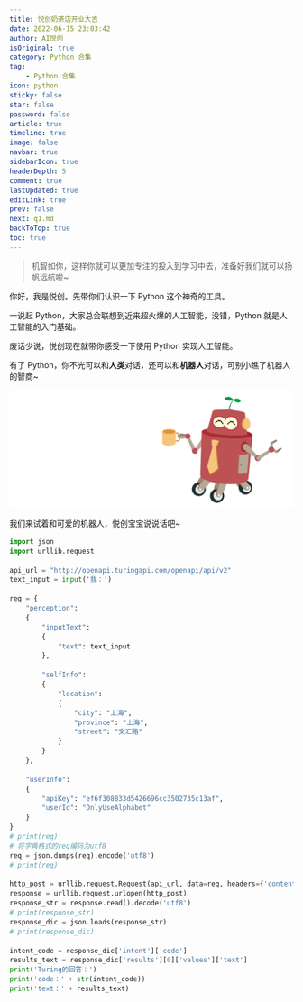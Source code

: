 ```yaml
---
title: 悦创奶茶店开业大吉
date: 2022-06-15 23:03:42
author: AI悦创
isOriginal: true
category: Python 合集
tag:
    - Python 合集
icon: python
sticky: false
star: false
password: false
article: true
timeline: true
image: false
navbar: true
sidebarIcon: true
headerDepth: 5
comment: true
lastUpdated: true
editLink: true
prev: false
next: q1.md
backToTop: true
toc: true
---
```


> 机智如你，这样你就可以更加专注的投入到学习中去，准备好我们就可以扬帆远航啦~

你好，我是悦创。先带你们认识一下 Python 这个神奇的工具。

一说起 Python，大家总会联想到近来超火爆的人工智能，没错，Python 就是人工智能的入门基础。

废话少说，悦创现在就带你感受一下使用 Python 实现人工智能。

有了 Python，你不光可以和**人类**对话，还可以和**机器人**对话，可别小瞧了机器人的智商~

![img](./README.assets/eec7c55447ce39942d9a45afe5b78874.png)

我们来试着和可爱的机器人，悦创宝宝说说话吧~

```python
import json
import urllib.request

api_url = "http://openapi.turingapi.com/openapi/api/v2"
text_input = input('我：')

req = {
    "perception":
    {
        "inputText":
        {
            "text": text_input
        },

        "selfInfo":
        {
            "location":
            {
                "city": "上海",
                "province": "上海",
                "street": "文汇路"
            }
        }
    },

    "userInfo":
    {
        "apiKey": "ef6f308833d5426696cc3502735c13af",
        "userId": "OnlyUseAlphabet"
    }
}
# print(req)
# 将字典格式的req编码为utf8
req = json.dumps(req).encode('utf8')
# print(req)

http_post = urllib.request.Request(api_url, data=req, headers={'content-type': 'application/json'})
response = urllib.request.urlopen(http_post)
response_str = response.read().decode('utf8')
# print(response_str)
response_dic = json.loads(response_str)
# print(response_dic)

intent_code = response_dic['intent']['code']
results_text = response_dic['results'][0]['values']['text']
print('Turing的回答：')
print('code：' + str(intent_code))
print('text：' + results_text)
```



